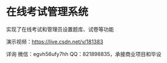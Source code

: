 # 在线考试管理系统

实现了在线考试和管理员设置题库、试卷等功能

演示视频：https://live.csdn.net/v/181383

详询 微信：egvh56ufy7hh QQ：821898835，承接商业项目和毕设
